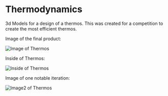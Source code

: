 # Thermodynamics

3d Models for a design of a thermos. This was created for a competition to create the most efficient thermos.

Image of the final product:

![Image of Thermos](https://lh3.googleusercontent.com/qv7ymJkjNA3NcHM4Qs27R2-k7xlUiPn5_phmqlcpTRojqsRVNMVRDff3mMG8W5qjRZ8HiUono3g70Aw1HjIORRPoczwSma6WBmTOWe-ZkjbPHli-rfHPVeRucPiKfxp5hXOpFiFJJ4c=w300)

Inside of Thermos:

![Inside of Thermos](https://lh3.googleusercontent.com/8G55bDOQs1G_Tn28L1XpvNXu-b9EJSa1GLANf3czst7Y8kJCHTHpkdbQn3Q4tdJLEIx4cnv97GBbd8tDeHQ7BNTytXE1udFGuEwffIrSBmdQT_WlVt5PlBMQpsF92Ao-Mjq-4SPW_qs=w300)

Image of one notable iteration:

![Image2 of Thermos](https://lh3.googleusercontent.com/dR0mIBBRGrs6uJnVncebIWo60o_wO7ochfucBzeIjCdzFMLKcYNIFq9C-3Cze3mz5WI4WWURcGWZjhYZOv1VQckFPApMHgnKje1qTcTgbHwuJzxENqkahZC3sdmpEvjnTxOhqEiT3eY=w300)
